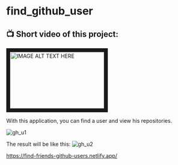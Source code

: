 # find_github_user


<h2> 📺  Short video of this project:  </h2>

<a href="https://www.youtube.com/watch?v=XnjuUFSVwr4" target="_blank"><img src="https://user-images.githubusercontent.com/91973134/194775517-6798cf71-5508-4ab9-b7a4-1bbc0629643c.jpg" alt="IMAGE ALT TEXT HERE" width="250" height="150" border="10" /></a>


With this application, you can find a user and view his repositories.

![gh_u1](https://user-images.githubusercontent.com/91973134/147271028-d860c76c-a7e2-4114-8096-b6022c2468d5.jpg)

The result will be like this:
![gh_u2](https://user-images.githubusercontent.com/91973134/147271062-10f0f16f-aa56-4ac1-949e-2cdf3db8a275.jpg)

https://find-friends-github-users.netlify.app/
